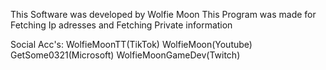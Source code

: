 This Software was developed by Wolfie Moon 
This Program was made for Fetching Ip adresses and Fetching Private information

Social Acc's:
WolfieMoonTT(TikTok)
WolfieMoon(Youtube)
GetSome0321(Microsoft)
WolfieMoonGameDev(Twitch)